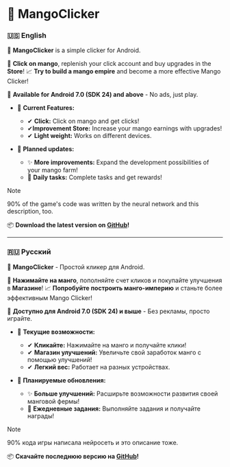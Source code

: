 # 🥭 MangoClicker

### **🇺🇸 English**

🚀 **MangoClicker** is a simple clicker for Android.

🍹 **Click on mango**, replenish your click account and buy upgrades in the **Store**!
📈 **Try to build a mango empire** and become a more effective Mango Clicker!

📱 **Available for Android 7.0 (SDK 24) and above** - No ads, just play.

- 🔹 **Current Features:**
    - ✔ **Click:** Click on mango and get clicks!
    - ✔**Improvement Store:** Increase your mango earnings with upgrades!
    - ✔ **Light weight:** Works on different devices.

- 🔮 **Planned updates:**
    - ✨ **More improvements:** Expand the development possibilities of your mango farm!
    - 📅 **Daily tasks:** Complete tasks and get rewards!

> [!NOTE]
> 90% of the game's code was written by the neural network and this description, too.

📦 **Download the latest version on [GitHub](https://github.com/Rifleks/ClickerApp/releases)!**

---

### **🇷🇺 Русский**

🚀 **MangoClicker** - Простой кликер для Android.

🍹 **Нажимайте на манго**, пополняйте счет кликов и покупайте улучшения в **Магазине**!
📈 **Попробуйте построить манго-империю** и станьте более эффективным Mango Clicker!

📱 **Доступно для Android 7.0 (SDK 24) и выше** - Без рекламы, просто играйте.

- 🔹 **Текущие возможности:**
    - ✔ **Кликайте:** Нажимайте на манго и получайте клики!
    - ✔ **Магазин улучшений:** Увеличьте свой заработок манго с помощью улучшений!
    - ✔ **Легкий вес:** Работает на разных устройствах.

- 🔮 **Планируемые обновления:**
    - ✨ **Больше улучшений:** Расширьте возможности развития своей манговой фермы!
    - 📅 **Ежедневные задания:** Выполняйте задания и получайте награды!

> [!NOTE]
> 90% кода игры написала нейросеть и это описание тоже.

📦 **Скачайте последнюю версию на [GitHub](https://github.com/Rifleks/ClickerApp/releases)!**
